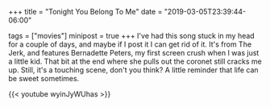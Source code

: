 +++
title = "Tonight You Belong To Me"
date = "2019-03-05T23:39:44-06:00"

tags = ["movies"]
minipost = true
+++
I've had this song stuck in my head for a couple of days, and maybe if I post it I can get rid of it. It's from The Jerk, and features Bernadette Peters, my first screen crush when I was just a little kid. That bit at the end where she pulls out the coronet still cracks me up. Still, it's a touching scene, don't you think? A little reminder that life can be sweet sometimes. 

{{< youtube wyinJyWUhas >}}
